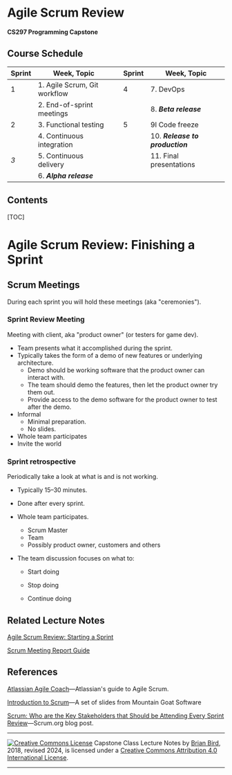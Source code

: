 <h1>Agile Scrum Review</h1>

**CS297 Programming Capstone**



<h2>Course Schedule</h2>

| Sprint | Week, Topic                  |      | Sprint | Week, Topic                     |
| ------ | ---------------------------- | ---- | ------ | ------------------------------- |
| 1      | 1. Agile Scrum, Git workflow |      | 4      | 7. DevOps                       |
|        | 2. End-of-sprint meetings    |      |        | 8. ***Beta release***           |
| 2      | 3. Functional testing        |      | 5      | 9l Code freeze                  |
|        | 4. Continuous integration    |      |        | 10. ***Release to production*** |
| *3*    | 5. Continuous delivery       |      |        | 11. Final presentations         |
|        | 6. ***Alpha release***       |      |        |                                 |

<h2>Contents</h2>

[TOC]

# Agile Scrum Review: Finishing a Sprint

## Scrum Meetings

During each sprint you will hold these meetings (aka "ceremonies").

### Sprint Review Meeting

Meeting with client, aka "product owner" (or testers for game dev).

- Team presents what it accomplished during the sprint.
- Typically takes the form of a demo of new features or underlying architecture.
  - Demo should be working software that the product owner can interact with.
  - The team should demo the features, then let the product owner try them out.
  - Provide access to the demo software for the product owner to test after the demo.
- Informal
  - Minimal preparation.
  - No slides.
- Whole team participates
- Invite the world

### Sprint retrospective

Periodically take a look at what is and is not working.

- Typically 15–30 minutes.

- Done after every sprint.

- Whole team participates.
  - Scrum Master
  - Team
  - Possibly product owner, customers and others
  
- The team discussion focuses on what to:
  - Start doing
  
  - Stop doing
  
  - Continue doing
  
    

## Related Lecture Notes

[Agile Scrum Review: Starting a Sprint](lectureNotes/CS297-LN-W01-D2-AgileProjectMgmt1.html)

[Scrum Meeting Report Guide](../CS297_MeetingReportGuide.html)



## References

[Atlassian Agile Coach](https://www.atlassian.com/agile)&mdash;Atlassian's guide to Agile Scrum.

[Introduction to Scrum](https://www.mountaingoatsoftware.com/presentations/an-introduction-to-scrum)&mdash;A set of slides from Mountain Goat Software

[Scrum: Who are the Key Stakeholders that Should be Attending Every Sprint Review](https://www.scrum.org/resources/blog/scrum-who-are-key-stakeholders-should-be-attending-every-sprint-review)&mdash;Scrum.org blog post.



------

[![Creative Commons License](https://i.creativecommons.org/l/by/4.0/88x31.png)](http://creativecommons.org/licenses/by/4.0/)
Capstone Class Lecture Notes by [Brian Bird](https://profbird.dev), 2018, revised <time>2024</time>, is licensed under a [Creative Commons Attribution 4.0 International License](http://creativecommons.org/licenses/by/4.0/). 

------